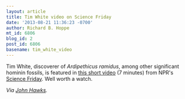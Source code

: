 ```yaml
---
layout: article
title: Tim White video on Science Friday
date: '2013-08-21 11:36:23 -0700'
author: Richard B. Hoppe
mt_id: 6806
blog_id: 2
post_id: 6806
basename: tim_white_video
---
```

Tim White, discoverer of _Ardipethicus ramidus_, among other significant hominin fossils, is featured in [this short video](http://www.youtube.com/watch?feature=player_embedded&amp;v=sVeaZbWTC4g) (7 minutes) from NPR's [Science Friday](http://www.sciencefriday.com/). Well worth a watch.

_Via [John Hawks](http://johnhawks.net/weblog/topics/profiles/tim-white-science-friday-desktop-diaries-2013.html)._
